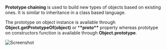 **Prototype chaining** is used to build new types of objects based on existing ones. It is similar to inheritance in a class based language.

The prototype on object instance is available through **Object.getPrototypeOf(object)** or \***\*proto\*\*** property whereas prototype on constructors function is available through **Object.prototype**.

![Screenshot](images/prototype_chain.png)
